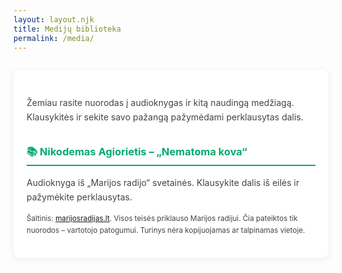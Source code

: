 ```yaml
---
layout: layout.njk
title: Medijų biblioteka
permalink: /media/
---
```


<style>
  .media-section {
    max-width: 600px;
    margin: 2em auto;
    border-radius: 10px;
    box-shadow: 0 2px 12px rgba(0, 0, 0, 0.07);
    padding: 2em 1.5em 1.5em 1.5em;
    background: var(--background, #fff);
  }
  .media-section h1 {
    text-align: center;
    color: #04aa6d;
    margin-bottom: 0.5em;
  }
  .media-section h3 {
    margin-top: 2em;
    color: #04aa6d;
    border-bottom: 2px solid #04aa6d;
    padding-bottom: 0.3em;
  }
  .media-section h5 {
    margin-top: 1.5em;
    color: #282a35;
    font-size: 1.2em;
  }
  .media-section p {
    color: var(--text, #444);
    line-height: 1.6;
  }
  .media-list {
    list-style: none;
    padding: 0;
    margin: 1em 0;
  }
  .media-list li {
    background: var(--surface, #f7f7f7);
    border-radius: 6px;
    margin-bottom: 0.5em;
    padding: 0.7em 1em;
    display: flex;
    align-items: center;
    transition: background 0.2s;
  }
  .media-list li:hover {
    background: #e8f5ef;
  }
  .media-checkbox {
    margin-right: 1em;
    accent-color: #04aa6d;
    width: 1.2em;
    height: 1.2em;
  }
  .media-list label {
    cursor: pointer;
    flex: 1;
    display: flex;
    align-items: center;
  }
  .media-list a {
    color: #04aa6d;
    font-weight: 500;
    text-decoration: none;
    margin-left: 0.5em;
    transition: color 0.2s;
  }
  .media-list a:hover {
    text-decoration: underline;
    color: #028a57;
  }
  .media-progress {
    text-align: right;
    font-size: 0.95em;
    color: #666;
    margin-bottom: 1em;
  }
  @media (max-width: 700px) {
    .media-section {
      padding: 1em 0.5em;
    }
  }
  @media (prefers-color-scheme: dark) {
    .media-section {
      background: #23272e;
    }
    .media-section h1,
    .media-section h3 {
      color: #7fffd4;
      border-color: #7fffd4;
    }
    .media-section h5 {
      color: #e0e0e0;
    }
    .media-section p,
    .media-progress {
      color: #d0d0d0;
    }
    .media-list li {
      background: #23272e;
    }
    .media-list li:hover {
      background: #183c35;
    }
    .media-list a {
      color: #7fffd4;
    }
    .media-list a:hover {
      color: #04aa6d;
    }
  }
</style>

<div class="media-section">
  <!-- <h1>Medijų biblioteka</h1> -->
  <p>
    Žemiau rasite nuorodas į audioknygas ir kitą naudingą medžiagą.
    Klausykitės ir sekite savo pažangą pažymėdami perklausytas dalis.
  </p>

  <h3>📚 Nikodemas Agiorietis – „Nematoma kova“</h3>
  <p>
    Audioknyga iš „Marijos radijo“ svetainės. Klausykite dalis iš eilės ir
    pažymėkite perklausytas.
  </p>
  <div class="media-progress" id="media-progress-nematoma"></div>
  <ul id="media-list-nematoma" class="media-list"></ul>

  <p>
    <small>
      Šaltinis:
      <a
        href="https://www.marijosradijas.lt"
        target="_blank"
        rel="noopener noreferrer"
      >
        marijosradijas.lt</a
      >. Visos teisės priklauso Marijos radijui. Čia pateiktos tik nuorodos –
      vartotojo patogumui. Turinys nėra kopijuojamas ar talpinamas vietoje.
    </small>
  </p>
</div>

<script>
  const nematomaKovaRecordings = [
    276761, 276758, 276496, 276406, 276400, 276395, 276373, 276384, 274421,
    274375, 274372, 275383, 273932, 273886, 273883, 273874, 273567, 273397,
    273394, 273385, 273078, 274706, 274773, 274937, 275011, 272589, 272465,
    272419, 272416, 272407, 271976, 271930, 271927, 271918, 271611, 270980,
    270931, 270928, 270919, 270612, 274577, 270446, 270443, 270434, 270127,
    270010, 269961, 269949, 269642, 269525, 269473, 269464, 269157, 269040,
    268991, 268988, 268979, 268672, 268555, 268506,
  ].reverse();

  const STORAGE_KEY_NEMATOMA = "nematoma-kova-checked";
  let checkedNematoma = {};

  try {
    const saved = localStorage.getItem(STORAGE_KEY_NEMATOMA);
    if (saved) checkedNematoma = JSON.parse(saved);
  } catch {}

  function saveCheckedNematoma() {
    localStorage.setItem(
      STORAGE_KEY_NEMATOMA,
      JSON.stringify(checkedNematoma)
    );
  }

  function updateProgressNematoma() {
    const total = nematomaKovaRecordings.length;
    const done = nematomaKovaRecordings.filter((id) => checkedNematoma[id])
      .length;
    const percent = total === 0 ? 100 : Math.round((done / total) * 100);
    document.getElementById("media-progress-nematoma").textContent = `Progresas: ${done} iš ${total} (${percent}%)`;
  }

  const listNematoma = document.getElementById("media-list-nematoma");
  listNematoma.innerHTML = "";
  nematomaKovaRecordings.forEach((id, index) => {
    const li = document.createElement("li");
    const label = document.createElement("label");
    const checkbox = document.createElement("input");
    checkbox.type = "checkbox";
    checkbox.className = "media-checkbox";
    checkbox.checked = !!checkedNematoma[id];
    checkbox.addEventListener("change", () => {
      checkedNematoma[id] = checkbox.checked;
      saveCheckedNematoma();
      updateProgressNematoma();
    });
    label.appendChild(checkbox);
    const link = document.createElement("a");
    link.href = `https://www.marijosradijas.lt/transliacijos/${id}-muzika-ir-skaitiniai.html`;
    link.target = "_blank";
    link.rel = "noopener noreferrer";
    link.textContent = `${index + 1} dalis`;
    label.appendChild(link);
    li.appendChild(label);
    listNematoma.appendChild(li);
  });

  updateProgressNematoma();
</script>
